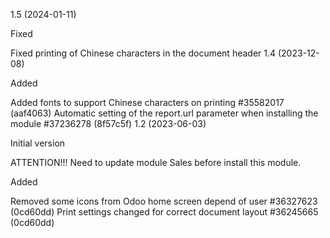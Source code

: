 1.5 (2024-01-11)

Fixed

Fixed printing of Chinese characters in the document header
1.4 (2023-12-08)

Added

Added fonts to support Chinese characters on printing #35582017 (aaf4063)
Automatic setting of the report.url parameter when installing the module #37236278 (8f57c5f)
1.2 (2023-06-03)

Initial version

ATTENTION!!! Need to update module Sales before install this module.

Added

Removed some icons from Odoo home screen depend of user #36327623 (0cd60dd)
Print settings changed for correct document layout #36245665 (0cd60dd)
